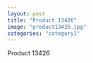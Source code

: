 ```yaml
---
layout: post
title: "Product 13426"
image: "product13426.jpg"
categories: "category1"
---
```

Product 13426
